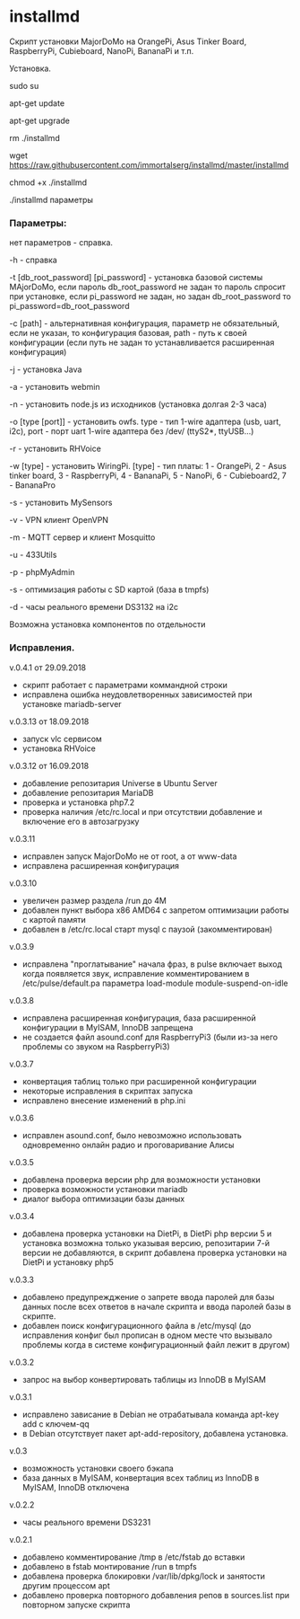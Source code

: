 # installmd

Скрипт установки MajorDoMo на OrangePi, Asus Tinker Board, RaspberryPi, Cubieboard, NanoPi, BananaPi и т.п.

Установка.

sudo su

apt-get update

apt-get upgrade 

rm ./installmd

wget https://raw.githubusercontent.com/immortalserg/installmd/master/installmd 

chmod +x ./installmd

./installmd параметры

### Параметры:

нет параметров - справка.

-h - справка

-t [db_root_password] [pi_password] - установка базовой системы MAjorDoMo, если пароль db_root_password не задан то пароль спросит при установке, если pi_password не задан, но задан db_root_password то pi_password=db_root_password

-c [path] - альтернативная конфигурация, параметр не обязательный, если не указан, то конфигурация базовая, path - путь к своей конфигурации (если путь не задан то устанавливается расширенная конфигурация)

-j - установка Java

-a - установить webmin

-n - установить node.js из исходников (установка долгая 2-3 часа)

-o [type [port]]  - установить owfs. type - тип 1-wire адаптера (usb, uart, i2c), port - порт uart 1-wire адаптера без /dev/ (ttyS2*, ttyUSB...)

-r - установить RHVoice

-w [type] - установить WiringPi. [type] - тип платы: 1 - OrangePi, 2 - Asus tinker board, 3 - RaspberryPi, 4 - BananaPi, 5 - NanoPi, 6 - Cubieboard2, 7 - BananaPro

-s - установить MySensors

-v - VPN клиент OpenVPN

-m - MQTT сервер и клиент Mosquitto

-u - 433Utils

-p - phpMyAdmin

-s - оптимизация работы с SD картой (база в tmpfs)

-d - часы реального времени DS3132 на i2c


Возможна установка компонентов по отдельности

### Исправления.

v.0.4.1 от 29.09.2018
- скрипт работает с параметрами коммандной строки
- исправлена ошибка неудовлетворенных зависимостей при установке mariadb-server

v.0.3.13 от 18.09.2018
- запуск vlc сервисом
- установка RHVoice

v.0.3.12 от 16.09.2018
- добавление репозитария Universe в Ubuntu Server
- добавление репозитария MariaDB
- проверка и установка php7.2
- проверка наличия /etc/rc.local и при отсутствии добавление и включение его в автозагрузку

v.0.3.11
- исправлен запуск MajorDoMo не от root, а от www-data
- исправлена расширенная конфигурация

v.0.3.10
- увеличен размер раздела /run до 4M
- добавлен пункт выбора x86 AMD64 с запретом оптимизации работы с картой памяти
- добавлен в /etc/rc.local старт mysql с паузой (закомментирован)


v.0.3.9
- исправлена "проглатывание" начала фраз, в pulse включает выход когда появляется звук, исправление комментированием в /etc/pulse/default.pa параметра load-module module-suspend-on-idle


v.0.3.8
- исправлена расширенная конфигурация, база расширенной конфигурации в MyISAM, InnoDB запрещена
- не создается файл asound.conf для RaspberryPi3 (были из-за него проблемы со звуком на RaspberryPi3)

v.0.3.7
- конвертация таблиц только при расширенной конфигурации
- некоторые исправления в скриптах запуска
- исправлено внесение изменений в php.ini

v.0.3.6
- исправлен asound.conf, было невозможно использовать одновременно онлайн радио и проговаривание Алисы

v.0.3.5
- добавлена проверка версии php для возможности установки
- проверка возможности установки mariadb
- диалог выбора оптимизации базы данных

v.0.3.4
- добавлена проверка установки на DietPi, в DietPi php версии 5 и установка возможна только указывая версию, репозитарии 7-й версии не добавляются, в скрипт добавлена проверка установки на DietPi и установку php5

v.0.3.3
- добавлено предупрежджение о запрете ввода паролей для базы данных после всех ответов в начале скрипта и ввода паролей базы в скрипте.
- добавлен поиск конфигурационного файла в /etc/mysql (до исправления конфиг был прописан в одном месте что вызывало проблемы когда в системе конфигурационный файл лежит в другом)

v.0.3.2
- запрос на выбор конвертировать таблицы из InnoDB в MyISAM

v.0.3.1
- исправлено зависание в Debian не отрабатывала команда apt-key add с ключем-qq
- в Debian отсутствует пакет apt-add-repository, добавлена установка.

v.0.3
- возможность установки своего бэкапа
- база данных в MyISAM, конвертация всех таблиц из InnoDB в MyISAM, InnoDB отключена

v.0.2.2
- часы реального времени DS3231

v.0.2.1
- добавлено комментирование /tmp в /etc/fstab до вставки 
- добавлено в fstab монтирование /run в tmpfs
- добавлена проверка блокировки /var/lib/dpkg/lock и занятости другим процессом apt
- добавлено проверка повторного добавления репов в sources.list при повторном запуске скрипта 
